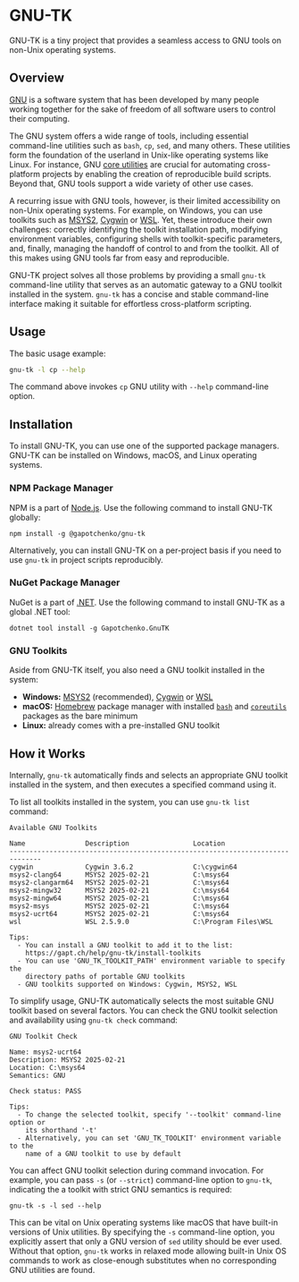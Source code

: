 # GNU-TK

GNU-TK is a tiny project that provides a seamless access to GNU tools on non-Unix operating systems.

## Overview

[GNU](https://www.gnu.org/software/) is a software system that has been developed by many people working together for the sake of freedom of all software users to control their computing.

The GNU system offers a wide range of tools, including essential command-line utilities such as `bash`, `cp`, `sed`, and many others.
These utilities form the foundation of the userland in Unix-like operating systems like Linux.
For instance, GNU [core utilities](https://www.gnu.org/software/coreutils/) are crucial for automating cross-platform projects by enabling the creation of reproducible build scripts.
Beyond that, GNU tools support a wide variety of other use cases.

A recurring issue with GNU tools, however, is their limited accessibility on non-Unix operating systems.
For example, on Windows, you can use toolkits such as [MSYS2](https://www.msys2.org/), [Cygwin](https://cygwin.com/) or [WSL](https://learn.microsoft.com/windows/wsl/ "Windows Subsystem for Linux").
Yet, these introduce their own challenges: correctly identifying the toolkit installation path, modifying environment variables, configuring shells with toolkit-specific parameters, and, finally, managing the handoff of control to and from the toolkit.
All of this makes using GNU tools far from easy and reproducible.

GNU-TK project solves all those problems by providing a small `gnu-tk` command-line utility that serves as an automatic gateway to a GNU toolkit installed in the system.
`gnu-tk` has a concise and stable command-line interface making it suitable for effortless cross-platform scripting.

## Usage

The basic usage example:

```sh
gnu-tk -l cp --help
```

The command above invokes `cp` GNU utility with `--help` command-line option.

## Installation

To install GNU-TK, you can use one of the supported package managers.
GNU-TK can be installed on Windows, macOS, and Linux operating systems.

### NPM Package Manager

NPM is a part of [Node.js](https://nodejs.org/).
Use the following command to install GNU-TK globally:

```
npm install -g @gapotchenko/gnu-tk
```

Alternatively, you can install GNU-TK on a per-project basis if you need to use `gnu-tk` in project scripts reproducibly.

### NuGet Package Manager

NuGet is a part of [.NET](a).
Use the following command to install GNU-TK as a global .NET tool:

```
dotnet tool install -g Gapotchenko.GnuTK
```

### GNU Toolkits

Aside from GNU-TK itself, you also need a GNU toolkit installed in the system:

- **Windows:** [MSYS2](https://www.msys2.org/) (recommended), [Cygwin](https://cygwin.com/) or [WSL](https://learn.microsoft.com/windows/wsl/ "Windows Subsystem for Linux")
- **macOS:** [Homebrew](https://brew.sh/) package manager with installed [`bash`](https://formulae.brew.sh/formula/bash) and [`coreutils`](https://formulae.brew.sh/formula/coreutils) packages as the bare minimum
- **Linux:** already comes with a pre-installed GNU toolkit

## How it Works

Internally, `gnu-tk` automatically finds and selects an appropriate GNU toolkit installed in the system, and then executes a specified command using it.

To list all toolkits installed in the system, you can use `gnu-tk list` command:

```
Available GNU Toolkits

Name               Description                Location
------------------------------------------------------------------------------
cygwin             Cygwin 3.6.2               C:\cygwin64
msys2-clang64      MSYS2 2025-02-21           C:\msys64
msys2-clangarm64   MSYS2 2025-02-21           C:\msys64
msys2-mingw32      MSYS2 2025-02-21           C:\msys64
msys2-mingw64      MSYS2 2025-02-21           C:\msys64
msys2-msys         MSYS2 2025-02-21           C:\msys64
msys2-ucrt64       MSYS2 2025-02-21           C:\msys64
wsl                WSL 2.5.9.0                C:\Program Files\WSL

Tips:
  - You can install a GNU toolkit to add it to the list:
    https://gapt.ch/help/gnu-tk/install-toolkits
  - You can use 'GNU_TK_TOOLKIT_PATH' environment variable to specify the
    directory paths of portable GNU toolkits
  - GNU toolkits supported on Windows: Cygwin, MSYS2, WSL
```

To simplify usage, GNU-TK automatically selects the most suitable GNU toolkit based on several factors.
You can check the GNU toolkit selection and availability using `gnu-tk check` command:

```
GNU Toolkit Check

Name: msys2-ucrt64
Description: MSYS2 2025-02-21
Location: C:\msys64
Semantics: GNU

Check status: PASS

Tips:
  - To change the selected toolkit, specify '--toolkit' command-line option or
    its shorthand '-t'
  - Alternatively, you can set 'GNU_TK_TOOLKIT' environment variable to the
    name of a GNU toolkit to use by default
```

You can affect GNU toolkit selection during command invocation.
For example, you can pass `-s` (or `--strict`) command-line option to `gnu-tk`, indicating the a toolkit with strict GNU semantics is required:

```
gnu-tk -s -l sed --help
```

This can be vital on Unix operating systems like macOS that have built-in versions of Unix utilities.
By specifying the `-s` command-line option, you explicitly assert that only a GNU version of `sed` utility should be ever used.
Without that option, `gnu-tk` works in relaxed mode allowing built-in Unix OS commands to work as close-enough substitutes when no corresponding GNU utilities are found.
